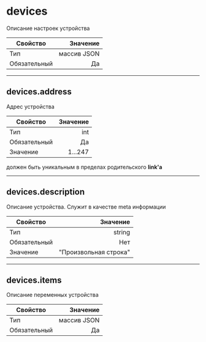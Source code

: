 
# **devices**  

Описание настроек устройства

|Свойство|Значение|
|----|---:|
|Тип|массив JSON|
|Обязательный|Да|

----

## **devices**.**address**

Адрес устройства

|Свойство|Значение|
|----|---:|
|Тип|int|
|Обязательный|Да|
|Значение|1...247|

должен быть уникальным в пределах родительского **link'а**

----

## **devices**.**description**

Описание устройства.  Служит в качестве meta информации

|Свойство|Значение|
|----|---:|
|Тип|string|
|Обязательный|Нет|
|Значение|"Произвольная строка"|

----

## **devices**.**items**  

Описание переменных устройства

|Свойство|Значение|
|----|---:|
|Тип|массив JSON|
|Обязательный|Да|
